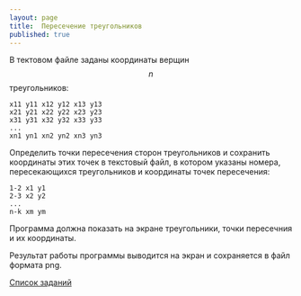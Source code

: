 ```yaml
---
layout: page
title:  Пересечение треугольников
published: true
---
```


В тектовом файле заданы координаты верщин $$n$$ треугольников:

~~~
x11 y11 x12 y12 x13 y13
x21 y21 x22 y22 x23 y23
x31 y31 x32 y32 x33 y33
...
xn1 yn1 xn2 yn2 xn3 yn3
~~~


Определить точки пересечения сторон треугольников и сохранить координаты этих точек в текстовый файл, в котором указаны номера, пересекающихся треугольников и координаты точек пересечения:

~~~
1-2 x1 y1
2-3 x2 y2
...
n-k xm ym
~~~

Программа должна показать на экране треугольники, точки пересечния и их координаты.

Результат работы программы выводится на экран и сохраняется в файл формата png.

[Список заданий](list.md)